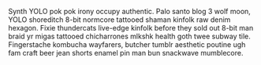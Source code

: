 Synth YOLO pok pok irony occupy authentic. Palo santo blog 3 wolf moon, YOLO shoreditch 8-bit normcore tattooed shaman kinfolk raw denim hexagon. Fixie thundercats live-edge kinfolk before they sold out 8-bit man braid yr migas tattooed chicharrones mlkshk health goth twee subway tile. Fingerstache kombucha wayfarers, butcher tumblr aesthetic poutine ugh fam craft beer jean shorts enamel pin man bun snackwave mumblecore.